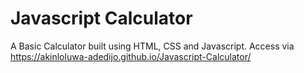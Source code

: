 # Javascript Calculator

A Basic Calculator built using HTML, CSS and Javascript. Access via https://akinloluwa-adedijo.github.io/Javascript-Calculator/
